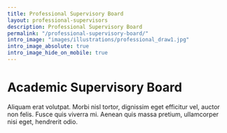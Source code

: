 ```yaml
---
title: Professional Supervisory Board
layout: professional-supervisors
description: Professional Supervisory Board
permalink: "/professional-supervisory-board/"
intro_image: "images/illustrations/professional_draw1.jpg"
intro_image_absolute: true
intro_image_hide_on_mobile: true
---
```


# Academic Supervisory Board

Aliquam erat volutpat. Morbi nisl tortor, dignissim eget efficitur vel, auctor non felis. Fusce quis viverra mi. Aenean quis massa pretium, ullamcorper nisi eget, hendrerit odio.
